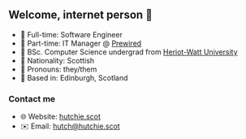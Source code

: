 ## Welcome, internet person 👋

- 👔 Full-time: Software Engineer
- 👔 Part-time: IT Manager @ [Prewired](https://github.com/prewired)
- 🏫 BSc. Computer Science undergrad from [Heriot-Watt University](https://hw.ac.uk)
- 🏴󠁧󠁢󠁳󠁣󠁴󠁿 Nationality: Scottish
- 🌈 Pronouns: they/them
- 📍 Based in: Edinburgh, Scotland

### Contact me

- 🌐 Website:  [hutchie.scot](https://hutchie.scot)
- ✉️ Email:    [hutch@hutchie.scot](mailto:hutch@hutchie.scot)
